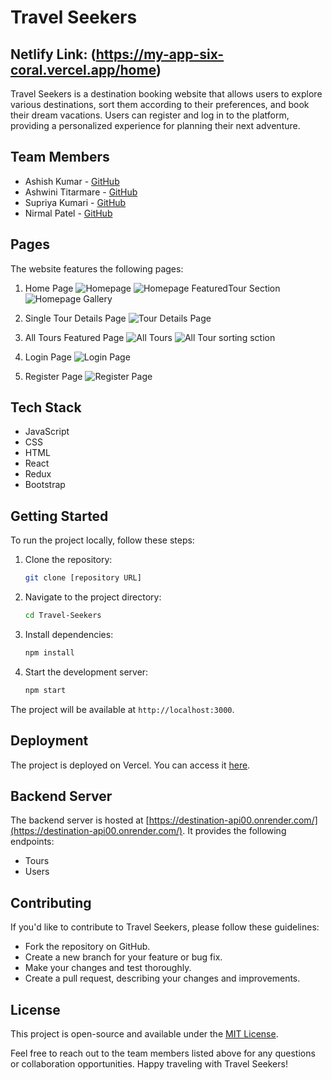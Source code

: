 # Travel Seekers

## Netlify Link: (https://my-app-six-coral.vercel.app/home)

Travel Seekers is a destination booking website that allows users to explore various destinations, sort them according to their preferences, and book their dream vacations. Users can register and log in to the platform, providing a personalized experience for planning their next adventure.

## Team Members
- Ashish Kumar - [GitHub](https://github.com/ashishsen003)
- Ashwini Titarmare - [GitHub](https://github.com/ashwini2704)
- Supriya Kumari - [GitHub](https://github.com/supriyatech06)
- Nirmal Patel - [GitHub](https://github.com/nirmalpatel26)

## Pages
The website features the following pages:
1. Home Page
![Homepage](https://github.com/ashishsen003/quixotic-snail-9802/assets/112822104/7c6f1361-6939-4dd6-b992-37e798579997)
![Homepage FeaturedTour Section](https://github.com/ashishsen003/quixotic-snail-9802/assets/112822104/55b7d7b8-a148-4e71-8e14-182b5699ae61)
![Homepage Gallery](https://github.com/ashishsen003/quixotic-snail-9802/assets/112822104/42be0569-2bae-4556-9205-7623df41585f)


3. Single Tour Details Page
![Tour Details Page](https://github.com/ashishsen003/quixotic-snail-9802/assets/112822104/9dce8c11-8c90-4e4c-bbe7-dddd30adaea4)

5. All Tours Featured Page
![All Tours](https://github.com/ashishsen003/quixotic-snail-9802/assets/112822104/28e028e1-388a-44f8-aae2-e4f33ea447d4)
![All Tour sorting sction](https://github.com/ashishsen003/quixotic-snail-9802/assets/112822104/b318b101-abb1-4877-9b35-70da53085c7a)


6. Login Page
![Login Page](https://github.com/ashishsen003/quixotic-snail-9802/assets/112822104/ee12e0a3-1492-47bf-a66c-ce06351b5db1)

7. Register Page
![Register Page](https://github.com/ashishsen003/quixotic-snail-9802/assets/112822104/8dd9a037-9e60-4798-8ce3-1eae5963e2d0)

## Tech Stack
- JavaScript
- CSS
- HTML
- React
- Redux
- Bootstrap

## Getting Started
To run the project locally, follow these steps:

1. Clone the repository:
   ```bash
   git clone [repository URL]
   ```

2. Navigate to the project directory:
   ```bash
   cd Travel-Seekers
   ```

3. Install dependencies:
   ```bash
   npm install
   ```

4. Start the development server:
   ```bash
   npm start
   ```

The project will be available at `http://localhost:3000`.

## Deployment
The project is deployed on Vercel. You can access it [here](https://my-app-six-coral.vercel.app/home).

## Backend Server
The backend server is hosted at [https://destination-api00.onrender.com/](https://destination-api00.onrender.com/). It provides the following endpoints:
- Tours
- Users

## Contributing
If you'd like to contribute to Travel Seekers, please follow these guidelines:
- Fork the repository on GitHub.
- Create a new branch for your feature or bug fix.
- Make your changes and test thoroughly.
- Create a pull request, describing your changes and improvements.

## License
This project is open-source and available under the [MIT License](LICENSE).

Feel free to reach out to the team members listed above for any questions or collaboration opportunities. Happy traveling with Travel Seekers!

